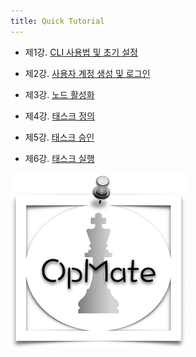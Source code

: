 ```yaml
---
title: Quick Tutorial
---
```


- 제1강. [CLI 사용법 및 초기 설정](QuickTutorial1.md)

- 제2강. [사용자 계정 생성 및 로그인](QuickTutorial2.md)

- 제3강. [노드 활성화](QuickTutorial3.md)

- 제4강. [태스크 정의](QuickTutorial4.md)

- 제5강. [태스크 승인](QuickTutorial5.md)

- 제6강. [태스크 실행](QuickTutorial6.md)

![Alt text](/img/checkmate-small.png)
